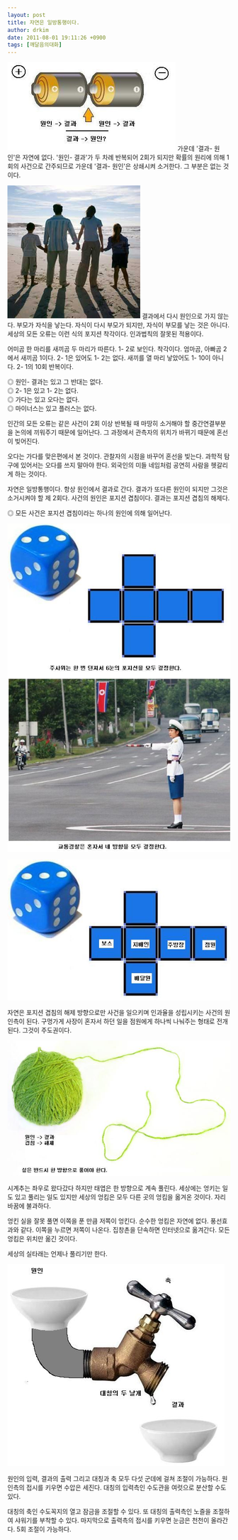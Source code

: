 ```yaml
---
layout: post
title: 자연은 일방통행이다.
author: drkim
date: 2011-08-01 19:11:26 +0900
tags: [깨달음의대화]
---
```

 ![](/files/attach/images/198/965/184/37.JPG)
  가운데 '결과- 원인'은 자연에 없다. '원인- 결과'가 두 차례 반복되어 2회가 되지만 확률의 원리에 의해 1회의 사건으로 간주되므로 가운데 '결과- 원인'은 상쇄시켜 소거한다. 그 부분은 없는 것이다.





 ![](/files/attach/images/198/965/184/38.jpg)
  결과에서 다시 원인으로 가지 않는다. 부모가 자식을 낳는다. 자식이 다시 부모가 되지만, 자식이 부모를 낳는 것은 아니다. 세상의 모든 오류는 이런 식의 포지션 착각이다. 인과법칙의 잘못된 적용이다.




어미곰 한 마리를 새끼곰 두 마리가 따른다. 1- 2로 보인다. 착각이다. 엄마곰, 아빠곰 2에서 새끼곰 1이다. 2- 1은 있어도 1- 2는 없다. 새끼를 열 마리 낳았어도 1- 10이 아니다. 2- 1의 10회 반복이다. 



◎ 원인- 결과는 있고 그 반대는 없다.  
◎ 2- 1은 있고 1- 2는 없다.  
◎ 가다는 있고 오다는 없다.  
◎ 마이너스는 있고 플러스는 없다.



인간의 모든 오류는 같은 사건이 2회 이상 반복될 때 마땅히 소거해야 할 중간연결부분을 논의에 끼워주기 때문에 일어난다. 그 과정에서 관측자의 위치가 바뀌기 때문에 혼선이 빚어진다. 




  오다는 가다를 맞은편에서 본 것이다. 관찰자의 시점을 바꾸어 혼선을 빚는다. 과학적 탐구에 있어서는 오다를 쓰지 말아야 한다. 외국인의 미들 네임처럼 공연히 사람을 헷갈리게 하는 것이다.






  자연은 일방통행이다. 항상 원인에서 결과로 간다. 결과가 또다른 원인이 되지만 그것은 소거시켜야 할 제 2회다. 사건의 원인은 포지션 겹침이다. 결과는 포지션 겹침의 해제다.






  ◎ 모든 사건은 포지션 겹침이라는 하나의 원인에 의해 일어난다.






  ![](/files/attach/images/198/965/184/39.JPG)





  ![](/files/attach/images/198/965/184/40.JPG)


  자연은 포지션 겹침의 해제 방향으로만 사건을 일으키며 인과율을 성립시키는 사건의 원인측이 된다. 구멍가게 사장이 혼자서 하던 일을 점원에게 하나씩 나눠주는 형태로 전개된다. 그것이 주도권이다.






  ![](/files/attach/images/198/965/184/41.jpg)





  시계추는 좌우로 왔다갔다 하지만 태엽은 한 방향으로 계속 풀린다. 세상에는 엉키는 일도 있고 풀리는 일도 있지만 세상의 엉킴은 모두 다른 곳의 엉킴을 옮겨온 것이다. 자리바꿈에 불과하다.






  엉킨 실을 잘못 풀면 이쪽을 푼 만큼 저쪽이 엉킨다. 순수한 엉킴은 자연에 없다. 풍선효과와 같다. 이쪽을 누르면 저쪽이 나온다. 집창촌을 단속하면 인터넷으로 옮겨간다. 모든 엉킴은 위치만 옮긴 것이다.






  세상의 실타래는 언제나 풀리기만 한다.






  ![](/files/attach/images/198/965/184/42.JPG)


  원인의 입력, 결과의 출력 그리고 대칭과 축 모두 다섯 군데에 걸쳐 조절이 가능하다. 원인측의 접시를 키우면 수압은 세진다. 대칭의 입력측인 수도관을 여럿으로 분산할 수도 있다.






  대칭의 축인 수도꼭지의 열고 잠금을 조절할 수 있다. 또 대칭의 출력측인 노즐을 조절하여 샤워기를 부착할 수 있다. 마지막으로 출력측의 접시를 키우면 눈금은 천천이 올라간다. 5회 조절이 가능하다.



